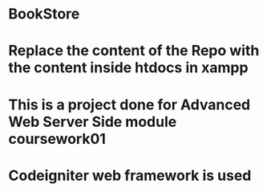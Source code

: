 # BookStore

# Replace the content of the Repo with the content inside htdocs in xampp
# This is a project done for Advanced Web Server Side module coursework01 
# Codeigniter web framework is used